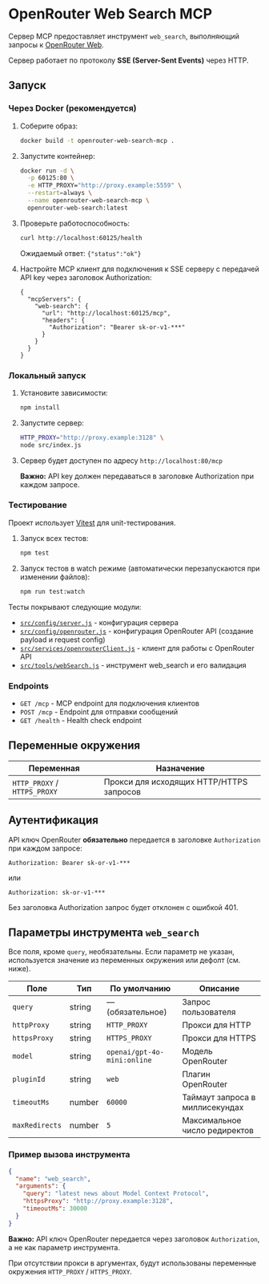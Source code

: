 # OpenRouter Web Search MCP

Сервер MCP предоставляет инструмент `web_search`, выполняющий запросы к [OpenRouter Web](https://openrouter.ai).

Сервер работает по протоколу **SSE (Server-Sent Events)** через HTTP.

## Запуск

### Через Docker (рекомендуется)

1. Соберите образ:

   ```bash
   docker build -t openrouter-web-search-mcp .
   ```

2. Запустите контейнер:

   ```bash
   docker run -d \
     -p 60125:80 \
     -e HTTP_PROXY="http://proxy.example:5559" \
     --restart=always \
     --name openrouter-web-search-mcp \
     openrouter-web-search:latest
   ```

3. Проверьте работоспособность:

   ```bash
   curl http://localhost:60125/health
   ```

   Ожидаемый ответ: `{"status":"ok"}`

4. Настройте MCP клиент для подключения к SSE серверу с передачей API key через заголовок Authorization:

   ```jsonc
   {
     "mcpServers": {
       "web-search": {
         "url": "http://localhost:60125/mcp",
         "headers": {
           "Authorization": "Bearer sk-or-v1-***"
         }
       }
     }
   }
   ```

### Локальный запуск

1. Установите зависимости:

   ```bash
   npm install
   ```

2. Запустите сервер:

   ```bash
   HTTP_PROXY="http://proxy.example:3128" \
   node src/index.js
   ```

3. Сервер будет доступен по адресу `http://localhost:80/mcp`

   **Важно:** API key должен передаваться в заголовке Authorization при каждом запросе.

### Тестирование

Проект использует [Vitest](https://vitest.dev/) для unit-тестирования.

1. Запуск всех тестов:

   ```bash
   npm test
   ```

2. Запуск тестов в watch режиме (автоматически перезапускаются при изменении файлов):

   ```bash
   npm run test:watch
   ```

Тесты покрывают следующие модули:

- [`src/config/server.js`](src/config/server.js) - конфигурация сервера
- [`src/config/openrouter.js`](src/config/openrouter.js) - конфигурация OpenRouter API (создание payload и request config)
- [`src/services/openrouterClient.js`](src/services/openrouterClient.js) - клиент для работы с OpenRouter API
- [`src/tools/webSearch.js`](src/tools/webSearch.js) - инструмент web_search и его валидация

### Endpoints

- `GET /mcp` - MCP endpoint для подключения клиентов
- `POST /mcp` - Endpoint для отправки сообщений
- `GET /health` - Health check endpoint

## Переменные окружения

| Переменная                   | Назначение                               |
| ---------------------------- | ---------------------------------------- |
| `HTTP_PROXY` / `HTTPS_PROXY` | Прокси для исходящих HTTP/HTTPS запросов |

## Аутентификация

API ключ OpenRouter **обязательно** передается в заголовке `Authorization` при каждом запросе:

```
Authorization: Bearer sk-or-v1-***
```

или

```
Authorization: sk-or-v1-***
```

Без заголовка Authorization запрос будет отклонен с ошибкой 401.

## Параметры инструмента `web_search`

Все поля, кроме `query`, необязательны. Если параметр не указан, используется значение из переменных окружения или дефолт (см. ниже).

| Поле           | Тип    | По умолчанию                | Описание                          |
| -------------- | ------ | --------------------------- | --------------------------------- |
| `query`        | string | — (обязательное)            | Запрос пользователя               |
| `httpProxy`    | string | `HTTP_PROXY`                | Прокси для HTTP                   |
| `httpsProxy`   | string | `HTTPS_PROXY`               | Прокси для HTTPS                  |
| `model`        | string | `openai/gpt-4o-mini:online` | Модель OpenRouter                 |
| `pluginId`     | string | `web`                       | Плагин OpenRouter                 |
| `timeoutMs`    | number | `60000`                     | Таймаут запроса в миллисекундах   |
| `maxRedirects` | number | `5`                         | Максимальное число редиректов     |

### Пример вызова инструмента

```json
{
  "name": "web_search",
  "arguments": {
    "query": "latest news about Model Context Protocol",
    "httpsProxy": "http://proxy.example:3128",
    "timeoutMs": 30000
  }
}
```

**Важно:** API ключ OpenRouter передается через заголовок `Authorization`, а не как параметр инструмента.

При отсутствии прокси в аргументах, будут использованы переменные окружения `HTTP_PROXY` / `HTTPS_PROXY`.
